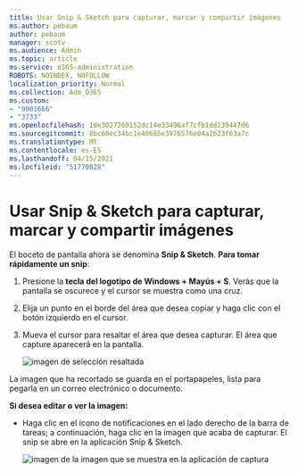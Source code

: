 ```yaml
---
title: Usar Snip & Sketch para capturar, marcar y compartir imágenes
ms.author: pebaum
author: pebaum
manager: scotv
ms.audience: Admin
ms.topic: article
ms.service: o365-administration
ROBOTS: NOINDEX, NOFOLLOW
localization_priority: Normal
ms.collection: Adm_O365
ms.custom:
- "9001666"
- "3733"
ms.openlocfilehash: 1de3027260152dc14e33496af7cfb1dd239447d6
ms.sourcegitcommit: 8bc60ec34bc1e40685e3976576e04a2623f63a7c
ms.translationtype: MT
ms.contentlocale: es-ES
ms.lasthandoff: 04/15/2021
ms.locfileid: "51770828"
---
```

# <a name="use-snip--sketch-to-capture-mark-up-and-share-images"></a>Usar Snip & Sketch para capturar, marcar y compartir imágenes

El boceto de pantalla ahora se denomina **Snip & Sketch**. **Para tomar rápidamente un snip**:

1. Presione la **tecla del logotipo de Windows + Mayús + S**. Verás que la pantalla se oscurece y el cursor se muestra como una cruz. 

2. Elija un punto en el borde del área que desea copiar y haga clic con el botón izquierdo en el cursor. 

3. Mueva el cursor para resaltar el área que desea capturar. El área que capture aparecerá en la pantalla.

   ![imagen de selección resaltada](media/snipone.png)

La imagen que ha recortado se guarda en el portapapeles, lista para pegarla en un correo electrónico o documento. 

**Si desea editar o ver la imagen:** 

- Haga clic en el icono de notificaciones en el lado derecho de la barra de tareas; a continuación, haga clic en la imagen que acaba de capturar. El snip se abre en la aplicación Snip & Sketch.

   ![imagen de la imagen que se muestra en la aplicación de captura](media/sniptwo.png)
